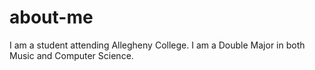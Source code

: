 # about-me
I am a student attending Allegheny College. I am a Double Major in both Music and Computer Science.
